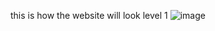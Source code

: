 this is how the website will look level 1
![image](https://github.com/user-attachments/assets/6e335086-0260-4ed3-927b-409ac152c379)
